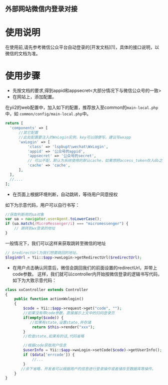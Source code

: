 外部网站微信内登录对接
----

# 使用说明

在使用前,请先参考微信公众平台自动登录的[开发文档][1]，具体的接口说明，以微信的文档为准。

# 使用步骤
* 先按文档的要求,得到appid和appsecret<大部分情况下与微信公众号的一致>
* 在网站上，添加配置。

在yii2的web配置中，加入如下的配置，推荐放入至common的`main-local.php`中，如 `common/config/main-local.php`中。 
  
  ```php
  return [
    'components' => [
        //其它配置
        //此处配置要注入的WxLogin实例，key可以随便写。建议写wxapp
        'wxLogin' => [
            'class' => 'lspbupt\wechat\WxLogin',
            'appid' => '公众号的appid',
            'appsecret' => '公众号的secret',
            // 可以不配，默认为系统使用的默认cache，如果想把access_token存入db之类的，可以配成dbcache或redisCache等，详见yii2的说明
            'cache' => 'cache',   
        ],
    ],
    //....
];
  ```
  
* 在页面上根据环境判断，自动跳转，等待用户同意授权

如下为示意代码，用户可以自行书写：

```javascript
//获取判断用的ua对象
var ua = navigator.userAgent.toLowerCase();
if (ua.match(/MicroMessenger/i) === "micromessenger") {
    // 跳转到wx登录的地址
}
```
一般情况下，我们可以这样来获取跳转至微信的地址

```php
// $redirectUrl为我们想要跳回的地址、
$loginUrl = Yii::$app->wxLogin->getRedirectUrl($redirectUrl);
```

* 在用户点击确认同意后，微信会跳回我们的前面设置的redirectUrl，并带上code参数。
这样，我们就可以controller内开始按微信登录的逻辑书写代码，如下为大致示意代码：

```php
class xxController extends Controller
{
    public function actionWxlogin()
    {
        $code = Yii::$app->request->get("code", "");
        //如果没有带code参数，直接展示上文中的扫码登录页
        if(empty($code)) {
           //如果有state,设置state,并存储
            return $this->render("xxx");
        }
        //检查state,如果有的话,代码省略

        //根据code获取用户信息
        $userInfo = Yii::$app->wxLogin->setCode($code)->getUserInfo();
        if ($data['errcode']) {
            //...
        }
       //余下省略，开发者可以根据用户的信息进行登录操作或者储存至数据库等操作。
    }
}
```

